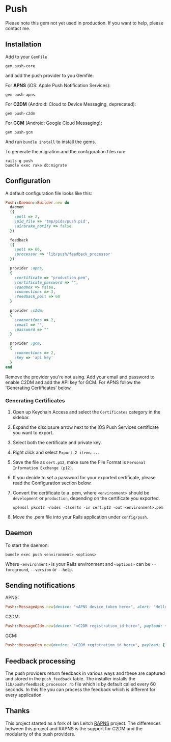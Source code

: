 # Push

Please note this gem not yet used in production. If you want to help, please contact me.

## Installation

Add to your `GemFile`

    gem push-core

and add the push provider to you Gemfile:

For __APNS__ (iOS: Apple Push Notification Services):

    gem push-apns
    
For __C2DM__ (Android: Cloud to Device Messaging, deprecated):

    gem push-c2dm

For __GCM__ (Android: Google Cloud Messaging):

    gem push-gcm

And run `bundle install` to install the gems.

To generate the migration and the configuration files run:

    rails g push
    bundle exec rake db:migrate

## Configuration
A default configuration file looks like this:
```ruby
Push::Daemon::Builder.new do
  daemon
  ({
    :poll => 2,
    :pid_file => 'tmp/pids/push.pid',
    :airbrake_notify => false
  })

  feedback
  ({
    :poll => 60,
    :processor => 'lib/push/feedback_processor'
  })

  provider :apns,
  {
    :certificate => "production.pem",
    :certificate_password => "",
    :sandbox => false,
    :connections => 3,
    :feedback_poll => 60
  }

  provider :c2dm,
  {
    :connections => 2,
    :email => "",
    :password => ""
  }

  provider :gcm,
  {
    :connections => 2,
    :key => 'api key'
  }
end
```
Remove the provider you're not using. Add your email and password to enable C2DM and add the API key for GCM. For APNS follow the 'Generating Certificates' below.


### Generating Certificates

1. Open up Keychain Access and select the `Certificates` category in the sidebar.
2. Expand the disclosure arrow next to the iOS Push Services certificate you want to export.
3. Select both the certificate and private key.
4. Right click and select `Export 2 items...`.
5. Save the file as `cert.p12`, make sure the File Format is `Personal Information Exchange (p12)`.
6. If you decide to set a password for your exported certificate, please read the Configuration section below.
7. Convert the certificate to a .pem, where `<environment>` should be `development` or `production`, depending on the certificate you exported.

    `openssl pkcs12 -nodes -clcerts -in cert.p12 -out <environment>.pem`
      
8. Move the .pem file into your Rails application under `config/push`.


## Daemon

To start the daemon:

    bundle exec push <environment> <options>
    
Where `<environment>` is your Rails environment and `<options>` can be `--foreground`, `--version` or `--help`.

## Sending notifications
APNS:
```ruby
Push::MessageApns.new(device: "<APNS device_token here>", alert: 'Hello World', expiry: 1.day.to_i, attributes_for_device: {key: 'MSG'}).save
```
C2DM:
```ruby
Push::MessageC2dm.new(device: "<C2DM registration_id here>", payload: { message: "Hello World" }, collapse_key: "MSG").save
```

GCM:
```ruby
Push::MessageGcm.new(device: "<C2DM registration_id here>", payload: { message: "Hello World" }, collapse_key: "MSG").save
```

## Feedback processing

The push providers return feedback in various ways and these are captured and stored in the `push_feedback` table. The installer installs the `lib/push/feedback_processor.rb` file which is by default called every 60 seconds. In this file you can process the feedback which is different for every application.

## Thanks

This project started as a fork of Ian Leitch [RAPNS](https://github.com/ileitch/rapns) project. The differences between this project and RAPNS is the support for C2DM and the modularity of the push providers.
    